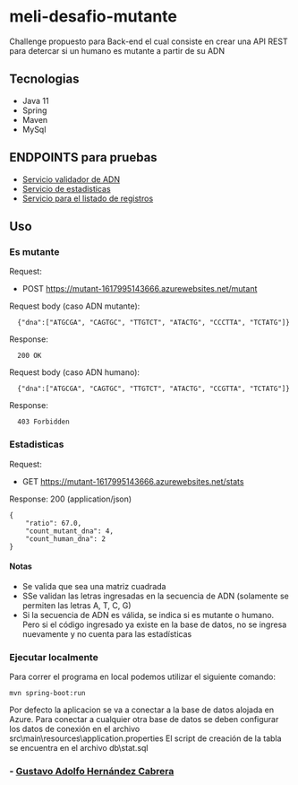 # meli-desafio-mutante

Challenge propuesto para Back-end el cual consiste en crear una API REST para detercar si un humano es mutante a partir de su ADN

## Tecnologias
* Java 11
* Spring
* Maven
* MySql


## ENDPOINTS para pruebas

- [Servicio validador de ADN](https://mutant-1617995143666.azurewebsites.net/mutant)
- [Servicio de estadisticas](https://mutant-1617995143666.azurewebsites.net/stats)
- [Servicio para el listado de registros](https://mutant-1617995143666.azurewebsites.net/list)

## Uso
### Es mutante

Request: 
- POST https://mutant-1617995143666.azurewebsites.net/mutant

Request body (caso ADN mutante):

```
  {"dna":["ATGCGA", "CAGTGC", "TTGTCT", "ATACTG", "CCCTTA", "TCTATG"]}
```

Response:

```
  200 OK
```

Request body (caso ADN humano):

```
  {"dna":["ATGCGA", "CAGTGC", "TTGTCT", "ATACTG", "CCGTTA", "TCTATG"]}
```

Response:

```
  403 Forbidden
```

### Estadisticas

Request: 
- GET https://mutant-1617995143666.azurewebsites.net/stats

Response: 200 (application/json)

```
{
    "ratio": 67.0,
    "count_mutant_dna": 4,
    "count_human_dna": 2
}
```

#### Notas

- Se valida que sea una matriz cuadrada
- SSe validan las letras ingresadas en la secuencia de ADN (solamente se permiten las letras A, T, C, G)
- Si la secuencia de ADN es válida, se indica si es mutante o humano. Pero si el código ingresado ya existe en la base de datos, no se ingresa nuevamente y no cuenta para las estadísticas

### Ejecutar localmente

Para correr el programa en local podemos utilizar el siguiente comando:

```
mvn spring-boot:run
```

Por defecto la aplicacion se va a conectar a la base de datos alojada en Azure. Para conectar a cualquier otra base de datos se deben configurar los datos de conexión en el archivo src\main\resources\application.properties
El script de creación de la tabla se encuentra en el archivo db\stat.sql


### - [Gustavo Adolfo Hernández Cabrera](gustavhc@gmail.com)
